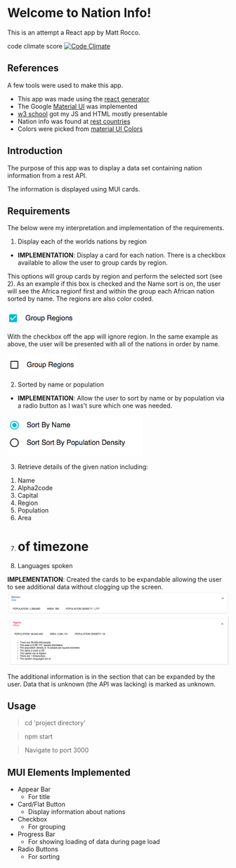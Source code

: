 Welcome to Nation Info!
===================
This is an attempt a React app by Matt Rocco.

code climate score [![Code Climate](https://codeclimate.com/github/roccoma504/hello-world/badges/gpa.svg)](https://codeclimate.com/github/roccoma504/hello-world)

References
-------------
A few tools were used to make this app.

- This app was made using the [react generator](https://github.com/facebookincubator/create-react-app)
- The Google [Material UI](http://www.material-ui.com/#/) was implemented 
- [w3 school](http://www.w3schools.com) got my JS and HTML mostly presentable
- Nation info was found at [rest countries](https://restcountries.eu)
- Colors were picked from [material UI Colors](https://www.materialui.co/colors)

Introduction
-------------
The purpose of this app was to display a data set containing nation information from a rest API.

The information is displayed using MUI cards.

Requirements
-------------------

The below were my interpretation and implementation of the requirements.

1) Display each of the worlds nations by region

 - **IMPLEMENTATION**: Display a card for each nation. There is a checkbox available to allow the user to group cards by region.
 
 This options will group cards by region and perform the selected sort (see 2). As an example if this box is checked and the Name sort is on, the user will see the Africa regionf first and within the group each African nation sorted by name. The regions are also color coded.
 
  ![Image of checkon](https://github.com/roccoma504/hello-world/blob/master/images/check_on.png)
  
  With the checkbox off the app will ignore region. In the same example as above, the user will be presented with all of the nations in order by name.
  
  ![Image of checkon](https://github.com/roccoma504/hello-world/blob/master/images/check_off.png)

2) Sorted by name or population

- **IMPLEMENTATION**: Allow the user to sort by name or by population via a radio button as I was't sure which one was needed.

 ![Image of button](https://github.com/roccoma504/hello-world/blob/master/images/radio.png)


3) Retrieve details of the given nation including:  

 1. Name
 2. Alpha2code
 3. Capital
 4. Region
 5. Population
 6. Area
 7. # of timezone
 8. Languages spoken
 
 **IMPLEMENTATION**: Created the cards to be expandable allowing the user to see additional data without clogging up the screen.
 ![Image of card closed](https://github.com/roccoma504/hello-world/blob/master/images/card_closed.png)
 ![Image of card](https://github.com/roccoma504/hello-world/blob/master/images/card.png)
 
  The additional information is in the section that can be expanded by the user. Data that is unknown (the API was lacking) is marked as unknown.
 
 
 
Usage
-------------------
> cd 'project directory'

> npm start

> Navigate to port 3000


MUI Elements Implemented
-------------------

 - Appear Bar 
	 - For title
 - Card/Flat Button
	 - Display information about nations
 - Checkbox
 	 - For grouping
 - Progress Bar
	 - For showing loading of data during page load
 - Radio Buttons
	 - For sorting

